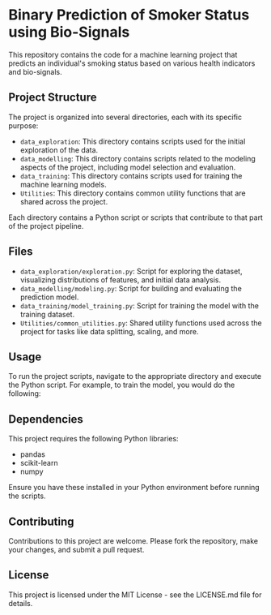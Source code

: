 # Binary Prediction of Smoker Status using Bio-Signals

This repository contains the code for a machine learning project that predicts an individual's smoking status based on various health indicators and bio-signals.

## Project Structure

The project is organized into several directories, each with its specific purpose:

- `data_exploration`: This directory contains scripts used for the initial exploration of the data.
- `data_modelling`: This directory contains scripts related to the modeling aspects of the project, including model selection and evaluation.
- `data_training`: This directory contains scripts used for training the machine learning models.
- `Utilities`: This directory contains common utility functions that are shared across the project.

Each directory contains a Python script or scripts that contribute to that part of the project pipeline.

## Files

- `data_exploration/exploration.py`: Script for exploring the dataset, visualizing distributions of features, and initial data analysis.
- `data_modelling/modeling.py`: Script for building and evaluating the prediction model.
- `data_training/model_training.py`: Script for training the model with the training dataset.
- `Utilities/common_utilities.py`: Shared utility functions used across the project for tasks like data splitting, scaling, and more.

## Usage

To run the project scripts, navigate to the appropriate directory and execute the Python script. For example, to train the model, you would do the following:


## Dependencies

This project requires the following Python libraries:

- pandas
- scikit-learn
- numpy

Ensure you have these installed in your Python environment before running the scripts.

## Contributing

Contributions to this project are welcome. Please fork the repository, make your changes, and submit a pull request.

## License

This project is licensed under the MIT License - see the LICENSE.md file for details.

